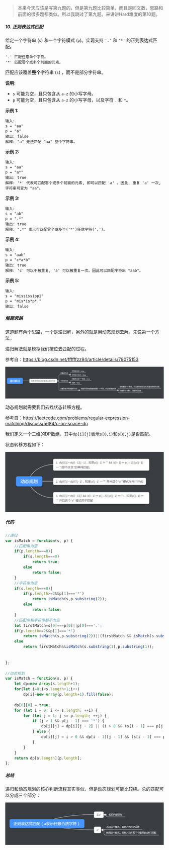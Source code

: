 > 本来今天应该是写第九题的，但是第九题比较简单，而且是回文数，思路和前面的很多题都类似。所以我跳过了第九题。来讲讲Hard难度的第10题。



##### 10. 正则表达式匹配

给定一个字符串 (`s`) 和一个字符模式 (`p`)。实现支持 `'.'` 和 `'*'` 的正则表达式匹配。

```
'.' 匹配任意单个字符。
'*' 匹配零个或多个前面的元素。
```

匹配应该覆盖**整个**字符串 (`s`) ，而不是部分字符串。

**说明:**

- `s` 可能为空，且只包含从 `a-z` 的小写字母。
- `p` 可能为空，且只包含从 `a-z` 的小写字母，以及字符 `.` 和 `*`。

**示例 1:**

```
输入:
s = "aa"
p = "a"
输出: false
解释: "a" 无法匹配 "aa" 整个字符串。
```

**示例 2:**

```
输入:
s = "aa"
p = "a*"
输出: true
解释: '*' 代表可匹配零个或多个前面的元素, 即可以匹配 'a' 。因此, 重复 'a' 一次, 字符串可变为 "aa"。
```

**示例 3:**

```
输入:
s = "ab"
p = ".*"
输出: true
解释: ".*" 表示可匹配零个或多个('*')任意字符('.')。
```

**示例 4:**

```
输入:
s = "aab"
p = "c*a*b"
输出: true
解释: 'c' 可以不被重复, 'a' 可以被重复一次。因此可以匹配字符串 "aab"。
```

**示例 5:**

```
输入:
s = "mississippi"
p = "mis*is*p*."
输出: false
```



##### 解题思路

这道题有两个思路，一个是递归解，另外的就是用动态规划去解。先说第一个方法。



递归解法就是模拟我们按位去匹配的过程。

参考自：https://blog.csdn.net/ffffffzz94/article/details/79075153

![](../images/Snipaste_2019-04-16_15-12-48.png)



动态规划就需要我们去找状态转移方程。

参考自：https://leetcode.com/problems/regular-expression-matching/discuss/5684/c-on-space-dp

我们定义一个二维的DP数组，其中`dp[i][j]`表示`s[0,i)`和`p[0,j)`是否匹配。

状态转移方程如下：

![](../images/Snipaste_2019-04-16_20-27-03.png)



##### 代码

```javascript
//递归
var isMatch = function(s, p) {
    //匹配串为空
    if(p.length===0){
        if(s.length===0)
            return true;
        else
            return false;
    }
    //字符串为空
    if(s.length===0){
        if(p.length>=2&&p[1]==='*')
            return isMatch(s,p.substring(2));
        else
            return false;
    }
    //匹配串和字符串都不为空
    let firstMatch=s[0]===p[0]||p[0]==='.';
    if(p.length>=2&&p[1]==='*')
        return isMatch(s,p.substring(2))||(firstMatch && isMatch(s.substring(1),p));
    else
        return firstMatch&&isMatch(s.substring(1),p.substring(1));


};

//动态规划
var isMatch = function(s, p) {
    let dp=new Array(s.length+1);
    for(let i=0;i<s.length+1;i++)
        dp[i]=new Array(p.length+1).fill(false);

    dp[0][0] = true;
    for (let i = 0; i <= s.length; ++i) {
        for (let j = 1; j <= p.length; ++j) {
            if (j > 1 && p[j - 1] === '*') {
                dp[i][j] = dp[i][j - 2] || (i > 0 && (s[i - 1] === p[j - 2] || p[j - 2] === '.') && dp[i - 1][j]);
            } else {
                dp[i][j] = i > 0 && dp[i - 1][j - 1] && (s[i - 1] === p[j - 1] || p[j - 1] === '.');
            }
        }
    }
    return dp[s.length][p.length];
};
```



##### 总结

递归和动态规划的核心判断流程其实类似，但是动态规划可能比较绕。总的匹配可以分成三个部分：

![](../images/Snipaste_2019-04-16_20-35-01.png)

